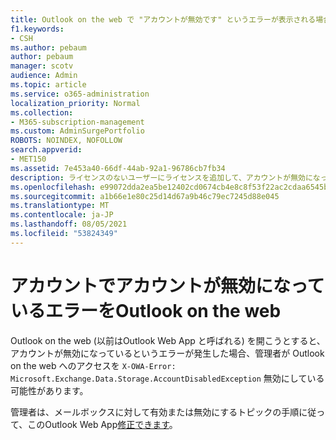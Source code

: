 ```yaml
---
title: Outlook on the web で "アカウントが無効です" というエラーが表示される場合
f1.keywords:
- CSH
ms.author: pebaum
author: pebaum
manager: scotv
audience: Admin
ms.topic: article
ms.service: o365-administration
localization_priority: Normal
ms.collection:
- M365-subscription-management
ms.custom: AdminSurgePortfolio
ROBOTS: NOINDEX, NOFOLLOW
search.appverid:
- MET150
ms.assetid: 7e453a40-66df-44ab-92a1-96786cb7fb34
description: ライセンスのないユーザーにライセンスを追加して、アカウントが無効になっているエラーを修正する方法について説明します。
ms.openlocfilehash: e99072dda2ea5be12402cd0674cb4e8c8f53f22ac2cdaa6545b07ee9bd5e2cfe
ms.sourcegitcommit: a1b66e1e80c25d14d67a9b46c79ec7245d88e045
ms.translationtype: MT
ms.contentlocale: ja-JP
ms.lasthandoff: 08/05/2021
ms.locfileid: "53824349"
---
```

# <a name="getting-an-account-disabled-error-in-outlook-on-the-web"></a>アカウントでアカウントが無効になっているエラーをOutlook on the web

Outlook on the web (以前はOutlook Web App と呼ばれる) を開こうとすると、アカウントが無効になっているというエラーが発生した場合、管理者が Outlook on the web へのアクセスを `X-OWA-Error: Microsoft.Exchange.Data.Storage.AccountDisabledException` 無効にしている可能性があります。

管理者は、メールボックスに対して有効または無効にするトピックの手順に従って、このOutlook Web App[修正できます](/exchange/recipients-in-exchange-online/manage-user-mailboxes/enable-or-disable-outlook-web-app)。
